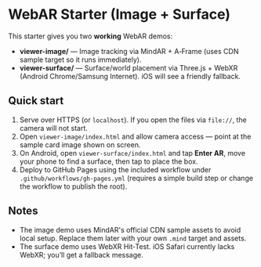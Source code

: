 # WebAR Starter (Image + Surface)
This starter gives you two **working** WebAR demos:

- **viewer-image/** — Image tracking via MindAR + A‑Frame (uses CDN sample target so it runs immediately).
- **viewer-surface/** — Surface/world placement via Three.js + WebXR (Android Chrome/Samsung Internet). iOS will see a friendly fallback.

## Quick start
1. Serve over HTTPS (or `localhost`). If you open the files via `file://`, the camera will not start.
2. Open `viewer-image/index.html` and allow camera access — point at the sample card image shown on screen.
3. On Android, open `viewer-surface/index.html` and tap **Enter AR**, move your phone to find a surface, then tap to place the box.
4. Deploy to GitHub Pages using the included workflow under `.github/workflows/gh-pages.yml` (requires a simple build step or change the workflow to publish the root).

## Notes
- The image demo uses MindAR's official CDN sample assets to avoid local setup. Replace them later with your own `.mind` target and assets.
- The surface demo uses WebXR Hit‑Test. iOS Safari currently lacks WebXR; you’ll get a fallback message.
